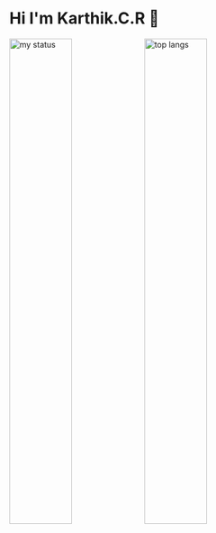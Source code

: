 # Hi I'm Karthik.C.R 👋


<img alt="my status" align="left" width="47%" src= "https://github-readme-stats.vercel.app/api?username=kathikcr&show_icons=true&theme=radical">

<img alt="top langs" align="left" width="47%" src="https://github-readme-stats.vercel.app/api/top-langs/?username=kathikcr&layout=compact&theme=radical">

